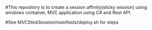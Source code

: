 #This repository is to create a session affinity(sticky session) using windows container, MVC application using C# and Rest API. 


#See MVCStickSession/manifests/deploy.sh for steps
